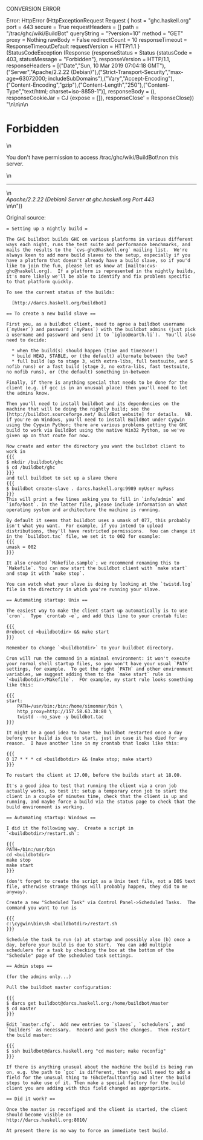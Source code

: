 CONVERSION ERROR

Error: HttpError (HttpExceptionRequest Request {
  host                 = "ghc.haskell.org"
  port                 = 443
  secure               = True
  requestHeaders       = []
  path                 = "/trac/ghc/wiki/BuildBot"
  queryString          = "?version=10"
  method               = "GET"
  proxy                = Nothing
  rawBody              = False
  redirectCount        = 10
  responseTimeout      = ResponseTimeoutDefault
  requestVersion       = HTTP/1.1
}
 (StatusCodeException (Response {responseStatus = Status {statusCode = 403, statusMessage = "Forbidden"}, responseVersion = HTTP/1.1, responseHeaders = [("Date","Sun, 10 Mar 2019 07:04:18 GMT"),("Server","Apache/2.2.22 (Debian)"),("Strict-Transport-Security","max-age=63072000; includeSubDomains"),("Vary","Accept-Encoding"),("Content-Encoding","gzip"),("Content-Length","250"),("Content-Type","text/html; charset=iso-8859-1")], responseBody = (), responseCookieJar = CJ {expose = []}, responseClose' = ResponseClose}) "<!DOCTYPE HTML PUBLIC \"-//IETF//DTD HTML 2.0//EN\">\n<html><head>\n<title>403 Forbidden</title>\n</head><body>\n<h1>Forbidden</h1>\n<p>You don't have permission to access /trac/ghc/wiki/BuildBot\non this server.</p>\n<hr>\n<address>Apache/2.2.22 (Debian) Server at ghc.haskell.org Port 443</address>\n</body></html>\n"))

Original source:

```trac
= Setting up a nightly build =

The GHC buildbot builds GHC on various platforms in various different ways each night, runs the test suite and performance benchmarks, and mails the results to the `cvs-ghc@haskell.org` mailing list.  We're always keen to add more build slaves to the setup, especially if you have a platform that doesn't already have a build slave, so if you'd like to join the fun, please let us know at [mailto:cvs-ghc@haskell.org].  If a platform is represented in the nightly builds, it's more likely we'll be able to identify and fix problems specific to that platform quickly.
	
To see the current status of the builds:

  [http://darcs.haskell.org/buildbot]

== To create a new build slave ==

First you, as a buildbot client, need to agree a buildbot username (`myUser`) and password (`myPass`) with the buildbot admins (just pick a username and password and send it to `igloo@earth.li`).  You'll also need to decide:

  * when the build(s) should happen (time and timezone!)
  * build HEAD, STABLE, or (the default) alternate between the two?
  * full build (up to stage 3, with extra-libs, full testsuite, and 5 nofib runs) or a fast build (stage 2, no extra-libs, fast testsuite, no nofib runs), or (the default) something in-between

Finally, if there is anything special that needs to be done for the client (e.g. if gcc is in an unusual place) then you'll need to let the admins know.

Then you'll need to install buildbot and its dependencies on the machine that will be doing the nightly build; see the [http://buildbot.sourceforge.net/ BuildBot website] for details.  NB. if you're on Windows, you'll need to install BuildBot under Cygwin using the Cygwin Python; there are various problems getting the GHC build to work via BuildBot using the native Win32 Python, so we've given up on that route for now.

Now create and enter the directory you want the buildbot client to work in
{{{
$ mkdir /buildbot/ghc
$ cd /buildbot/ghc
}}}
and tell buildbot to set up a slave there
{{{
$ buildbot create-slave . darcs.haskell.org:9989 myUser myPass
}}}
This will print a few lines asking you to fill in `info/admin` and `info/host`. In the latter file, please include information on what operating system and architecture the machine is running.

By default it seems that buildbot uses a umask of 077, this probably isn't what you want.  For example, if you intend to upload distributions, they'll have restricted permissions.  You can change it in the `buildbot.tac` file, we set it to 002 for example:
{{{
umask = 002
}}}

It also created `Makefile.sample`; we recommend renaming this to `Makefile`. You can now start the buildbot client with `make start` and stop it with `make stop`.

You can watch what your slave is doing by looking at the `twistd.log` file in the directory in which you're running your slave.

== Automating startup: Unix ==

The easiest way to make the client start up automatically is to use `cron`.  Type `crontab -e`, and add this line to your crontab file:

{{{
@reboot cd <buildbotdir> && make start
}}}

Remember to change `<buildbotdir>` to your buildbot directory.

Cron will run the command in a minimal environment: it won't execute your normal shell startup files, so you won't have your usual `PATH` settings, for example.  To get the right `PATH` and other environment variables, we suggest adding them to the `make start` rule in `<buildbotdir>/Makefile`.  FOr example, my start rule looks something like this:

{{{
start:
	PATH=/usr/bin:/bin:/home/simonmar/bin \
	http_proxy=http://157.58.63.38:80 \
	twistd --no_save -y buildbot.tac
}}}

It might be a good idea to have the buildbot restarted once a day before your build is due to start, just in case it has died for any reason.  I have another line in my crontab that looks like this:

{{{
0 17 * * * cd <buildbotdir> && (make stop; make start)
}}}

To restart the client at 17.00, before the builds start at 18.00.

It's a good idea to test that running the client via a cron job actually works, so test it: setup a temporary cron job to start the client in a couple of minutes time, check that the client is up and running, and maybe force a build via the status page to check that the build environment is working.

== Automating startup: Windows ==

I did it the following way.  Create a script in `<buildbotdir>/restart.sh`:

{{{
PATH=/bin:/usr/bin
cd <buildbotdir>
make stop
make start
}}}

(don't forget to create the script as a Unix text file, not a DOS text file, otherwise strange things will probably happen, they did to me anyway).

Create a new "Scheduled Task" via Control Panel->Scheduled Tasks.  The command you want to run is

{{{
c:\cygwin\bin\sh <buildbotdir>/restart.sh
}}}

Schedule the task to run (a) at startup and possibly also (b) once a day, before your build is due to start.  You can add multiple schedulers for a task by checking the box at the bottom of the "Schedule" page of the scheduled task settings.

== Admin steps ==

(for the admins only...)

Pull the buildbot master configuration:

{{{
$ darcs get buildbot@darcs.haskell.org:/home/buildbot/master
$ cd master
}}}

Edit `master.cfg`.  Add new entries to `slaves`, `schedulers`, and `builders` as necessary.  Record and push the changes.  Then restart the build master:

{{{
$ ssh buildbot@darcs.haskell.org "cd master; make reconfig"
}}}

If there is anything unusual about the machine the build is being run on, e.g. the path to `gcc` is different, then you will need to add a field for the unusual thing to !GhcDefaultConfig and alter the build steps to make use of it. Then make a special factory for the build client you are adding with this field changed as appropriate.

== Did it work? ==

Once the master is reconfiged and the client is started, the client should become visible on
http://darcs.haskell.org:8010/

At present there is no way to force an immediate test build.

```
